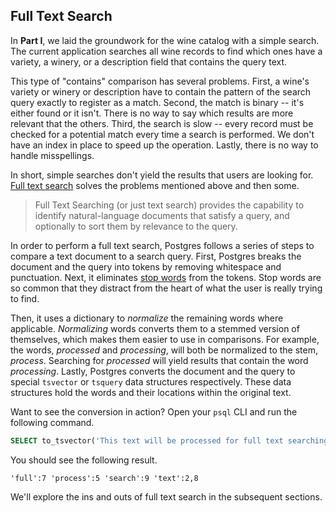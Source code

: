 ## Full Text Search

In **Part I**, we laid the groundwork for the wine catalog with a simple search. The current application searches all wine records to find which ones have a variety, a winery, or a description field that contains the query text.

This type of "contains" comparison has several problems. First, a wine's variety or winery or description have to contain the pattern of the search query exactly to register as a match. Second, the match is binary -- it's either found or it isn't. There is no way to say which results are more relevant that the others. Third, the search is slow -- every record must be checked for a potential match every time a search is performed. We don't have an index in place to speed up the operation. Lastly, there is no way to handle misspellings.

In short, simple searches don't yield the results that users are looking for. [Full text search](https://www.postgresql.org/docs/12/textsearch-intro.html) solves the problems mentioned above and then some.

> Full Text Searching (or just text search) provides the capability to identify natural-language documents that satisfy a query, and optionally to sort them by relevance to the query.

In order to perform a full text search, Postgres follows a series of steps to compare a text document to a search query. First, Postgres breaks the document and the query into tokens by removing whitespace and punctuation. Next, it eliminates [stop words](https://www.textfixer.com/tutorials/common-english-words.txt) from the tokens. Stop words are so common that they distract from the heart of what the user is really trying to find.

Then, it uses a dictionary to *normalize* the remaining words where applicable. *Normalizing* words converts them to a stemmed version of themselves, which makes them easier to use in comparisons. For example, the words, *processed* and *processing*, will both be normalized to the stem, *process*. Searching for *processed* will yield results that contain the word *processing*. Lastly, Postgres converts the document and the query to special `tsvector` or `tsquery` data structures respectively. These data structures hold the words and their locations within the original text.

Want to see the conversion in action? Open your `psql` CLI and run the following command.

```sql
SELECT to_tsvector('This text will be processed for full text searching.');
```

You should see the following result.

```
'full':7 'process':5 'search':9 'text':2,8
```

We'll explore the ins and outs of full text search in the subsequent sections.
